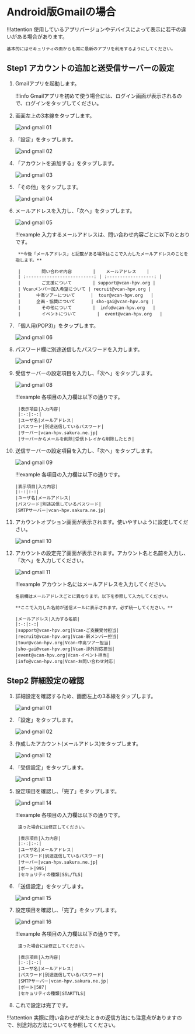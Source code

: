 # Android版Gmailの場合

!!!attention
    使用しているアプリバージョンやデバイスによって表示に若干の違いがある場合があります。

    基本的にはセキュリティの面からも常に最新のアプリを利用するようにしてください。

## Step1 アカウントの追加と送受信サーバーの設定

1. Gmailアプリを起動します。

    !!!info
        Gmailアプリを初めて使う場合には、ログイン画面が表示されるので、ログインをタップしてください。

2. 画面左上の3本線をタップします。

    ![and gmail 01](../../img/and_gmail_01.webp)

3. 「設定」をタップします。

    ![and gmail 02](../../img/and_gmail_02.webp)

4. 「アカウントを追加する」をタップします。

    ![and gmail 03](../../img/and_gmail_03.webp)

5. 「その他」をタップします。

    ![and gmail 04](../../img/and_gmail_04.webp)

6. メールアドレスを入力し、「次へ」をタップします。

    ![and gmail 05](../../img/and_gmail_05.webp)

    !!!example
        入力するメールアドレスは、問い合わせ内容ごとに以下のとおりです。

        **今後「メールアドレス」と記載がある場所はここで入力したメールアドレスのことを指します。**

        |        問い合わせ内容        |    メールアドレス    |
        | :--------------------------: | :------------------: |
        |        ご支援について        | support@vcan-hpv.org |
        | Vcanメンバー加入希望について | recruit@vcan-hpv.org |
        |      中高ツアーについて      |  tour@vcan-hpv.org   |
        |      企画・協賛について      | sho-gai@vcan-hpv.org |
        |        その他について        |  info@vcan-hpv.org   |
        |        イベントについて        |  event@vcan-hpv.org   |

7. 「個人用(POP3)」をタップします。

    ![and gmail 06](../../img/and_gmail_06.webp)

8. パスワード欄に別途送信したパスワードを入力します。

    ![and gmail 07](../../img/and_gmail_07.webp)

9. 受信サーバーの設定項目を入力し、「次へ」をタップします。

    ![and gmail 08](../../img/and_gmail_08.webp)

    !!!example
        各項目の入力欄は以下の通りです。

        |表示項目|入力内容|
        |:-:|:-:|
        |ユーザ名|メールアドレス|
        |パスワード|別途送信しているパスワード|
        |サーバー|vcan-hpv.sakura.ne.jp|
        |サーバーからメールを削除|受信トレイから削除したとき|

10. 送信サーバーの設定項目を入力し、「次へ」をタップします。

    ![and gmail 09](../../img/and_gmail_09.webp)

    !!!example
        各項目の入力欄は以下の通りです。

        |表示項目|入力内容|
        |:-:|:-:|
        |ユーザ名|メールアドレス|
        |パスワード|別途送信しているパスワード|
        |SMTPサーバー|vcan-hpv.sakura.ne.jp|

11. アカウントオプション画面が表示されます。使いやすいように設定してください。

    ![and gmail 10](../../img/and_gmail_10.webp)

12. アカウントの設定完了画面が表示されます。アカウント名と名前を入力し、「次へ」を入力してください。

    ![and gmail 11](../../img/and_gmail_11.webp)

    !!!example
        アカウント名にはメールアドレスを入力してください。

        名前欄はメールアドレスごとに異なります。以下を参照して入力してください。

        **ここで入力した名前が送信メールに表示されます。必ず統一してください。**

        |メールアドレス|入力する名前|
        |:-:|:-:|
        |support@vcan-hpv.org|Vcan-ご支援受付担当|
        |recruit@vcan-hpv.org|Vcan-新メンバー担当|
        |tour@vcan-hpv.org|Vcan-中高ツアー担当|
        |sho-gai@vcan-hpv.org|Vcan-渉外対応担当|
        |event@vcan-hpv.org|Vcan-イベント担当|
        |info@vcan-hpv.org|Vcan-お問い合わせ対応|

## Step2 詳細設定の確認

1. 詳細設定を確認するため、画面左上の3本線をタップします。

    ![and gmail 01](../../img/and_gmail_01.webp)

2. 「設定」をタップします。

    ![and gmail 02](../../img/and_gmail_02.webp)

3. 作成したアカウント(メールアドレス)をタップします。

    ![and gmail 12](../../img/and_gmail_12.webp)

4. 「受信設定」をタップします。

    ![and gmail 13](../../img/and_gmail_13.webp)

5. 設定項目を確認し、「完了」をタップします。

    ![and gmail 14](../../img/and_gmail_14.webp)

    !!!example
        各項目の入力欄は以下の通りです。

        違った場合には修正してください。

        |表示項目|入力内容|
        |:-:|:-:|
        |ユーザ名|メールアドレス|
        |パスワード|別途送信しているパスワード|
        |サーバー|vcan-hpv.sakura.ne.jp|
        |ポート|995|
        |セキュリティの種類|SSL/TLS|

6. 「送信設定」をタップします。

    ![and gmail 15](../../img/and_gmail_15.webp)

7. 設定項目を確認し、「完了」をタップします。

    ![and gmail 16](../../img/and_gmail_16.webp)

    !!!example
        各項目の入力欄は以下の通りです。

        違った場合には修正してください。

        |表示項目|入力内容|
        |:-:|:-:|
        |ユーザ名|メールアドレス|
        |パスワード|別途送信しているパスワード|
        |SMTPサーバー|vcan-hpv.sakura.ne.jp|
        |ポート|587|
        |セキュリティの種類|STARTTLS|

8. これで設定は完了です。

!!!attention
    実際に問い合わせが来たときの返信方法にも注意点がありますので、別途対応方法についてを参照してください。
